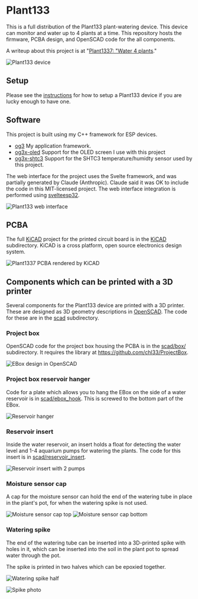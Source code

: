 # Plant133

This is a full distribution of the Plant133 plant-watering device.  This device can monitor and water up to 4 plants at a time.  This repository hosts the firmware, PCBA design, and OpenSCAD code for the all components.

A writeup about this project is at "[Plant1337: "Water 4 plants](https://selectiveappeal.org/posts/plant1337/)."

![Plant133 device](images/plant1337_deployed_trim-1400x600.webp)


## Setup

Please see the [instructions](instructions.md) for how to setup a Plant133 device if you are lucky enough to have one.


## Software

This project is built using my C++ framework for ESP devices.
- [og3](https://github.com/chl33/og3) My application framework.
- [og3x-oled](https://github.com/chl33/og3x-oled) Support for the OLED screen I use with this project
- [og3x-shtc3](https://github.com/chl33/og3x-shtc3) Support for the SHTC3 temperature/humidty sensor used by this project.

The web interface for the project uses the Svelte framework, and was partially generated by Claude (Anthropic). Claude said it was OK to include the code in this MIT-licensed project. The web interface integration is performed using [svelteesp32](https://github.com/BCsabaEngine/svelteesp32).

![Plant133 web interface](images/plant133-svelte-interface-v091.jpg)



## PCBA

The full [KiCAD](https://www.kicad.org/) project for the printed circuit board is in the [KiCAD](KiCAD/) subdirectory.  KiCAD is a cross platform, open source electronics design system.

![Plant1337 PCBA rendered by KiCAD](images/plant1337-board-kicad.png)

## Components which can be printed with a 3D printer

Several components for the Plant133 device are printed with a 3D printer. These are designed as 3D geometry descriptions in [OpenSCAD](https://openscad.org/).  The code for these are in the [scad](scad/) subdirectory.

### Project box

OpenSCAD code for the project box housing the PCBA is in the [scad/box/](scad/box/) subdirectory.  It requires the library at https://github.com/chl33/ProjectBox.

![EBox design in OpenSCAD](images/scad-plant133-ebox.png)

### Project box reservoir hanger

Code for a plate which allows you to hang the EBox on the side of a water reservoir is in [scad/ebox_hook](scad/ebox_hook). This is screwed to the bottom part of the EBox.

![Reservoir hanger](images/ebox-reservoir-hook.png)

### Reservoir insert

Inside the water reservoir, an insert holds a float for detecting the water level and 1-4 aquarium pumps for watering the plants.  The code for this insert is in [scad/reservoir_insert](scad/reservoir_insert).

![Reservoir insert with 2 pumps](images/scad-insert-2-pumps.png)

### Moisture sensor cap

A cap for the moisture sensor can hold the end of the watering tube in place in the plant's pot, for when the watering spike is not used.

![Moisture sensor cap top](images/scad-moisture-sensor-cap-4.png)
![Moisture sensor cap bottom](images/scad-moisture-sensor-cap-bot.png)

### Watering spike

The end of the watering tube can be inserted into a 3D-printed spike with holes in it, which can be inserted into the soil in the plant pot to spread water through the pot.

The spike is printed in two halves which can be epoxied together.

![Watering spike half](images/scad-spike.png)

![Spike photo](images/spike.jpg)
